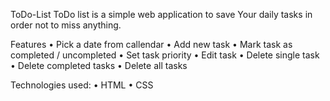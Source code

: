 ToDo-List
ToDo list is a simple web application to save Your daily tasks in order not to miss anything.

Features
•	Pick a date from callendar
•	Add new task
•	Mark task as completed / uncompleted
•	Set task priority
•	Edit task
•	Delete single task
•	Delete completed tasks
•	Delete all tasks

Technologies used:
•	HTML
•	CSS
